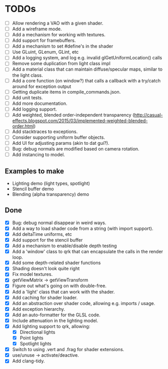 # TODOs

- [ ] Allow rendering a VAO with a given shader.
- [ ] Add a wireframe mode.
- [ ] Add a mechanism for working with textures.
- [ ] Add support for framebuffers.
- [ ] Add a mechanism to set #define's in the shader
- [ ] Use GLuint, GLenum, GLint, etc
- [ ] Add a logging system, and log e.g. invalid glGetUniformLocation() calls
- [ ] Remove some duplication from light class impl
- [ ] Add a material class that can maintain diffuse/specular maps, similar to the light class.
- [ ] Add a core function (on window?) that calls a callback with a try/catch around for exception output
- [ ] Getting duplicate items in compile_commands.json.
- [ ] Add unit tests.
- [ ] Add more documentation.
- [ ] Add logging support.
- [ ] Add weighted, blended order-independent transparency (http://casual-effects.blogspot.com/2015/03/implemented-weighted-blended-order.html)
- [ ] Add stacktraces to exceptions.
- [ ] Consider supporting uniform buffer objects.
- [ ] Add UI for adjusting params (akin to dat gui?).
- [ ] Bug: debug normals are modified based on camera rotation.
- [ ] Add instancing to model.

## Examples to make

- Lighting demo (light types, spotlight)
- Stencil buffer demo
- Blending (alpha transparency) demo

## Done
- [x] Bug: debug normal disappear in weird ways.
- [x] Add a way to load shader code from a string (with import support).
- [x] Add deltaTime uniforms, etc
- [x] Add support for the stencil buffer
- [x] Add a mechanism to enable/disable depth testing
- [x] Add a 'window' class to qrk that can encapsulate the calls in the render loop.
- [x] Add some depth-related shader functions
- [x] Shading doesn't look quite right
- [x] Fix model textures.
- [x] getViewMatrix -> getViewTransform
- [x] Figure out what's going on with double-free.
- [x] Add a 'light' class that can work with the shader.
- [x] Add caching for shader loader.
- [x] Add an abstraction over shader code, allowing e.g. imports / usage.
- [x] Add exception hierarchy.
- [x] Add an auto-formatter for the GLSL code.
- [x] Include attenuation in the lighting model.
- [x] Add lighting support to qrk, allowing:
  - [x] Directional lights
  - [x] Point lights
  - [x] Spotlight lights
- [x] Switch to using .vert and .frag for shader extensions.
- [x] use/unuse -> activate/deactive.
- [x] Add clang-tidy.
